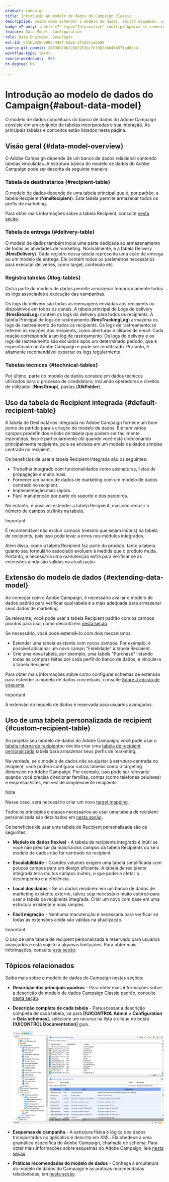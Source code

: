 ```yaml
---
product: campaign
title: Introdução ao modelo de dados do Campaign Classic
description: Saiba como estender o modelo de dados, editar esquemas, usar APIs e muito mais no Campaign
badge-v7-only: label="v7" type="Informative" tooltip="Aplica-se somente ao Campaign Classic v7"
feature: Data Model, Configuration
role: Data Engineer, Developer
exl-id: 655b5928-b005-442f-b026-2f1b0c1abb99
source-git-commit: 28638e76bf286f253bc7efd02db848b571ad88c4
workflow-type: tm+mt
source-wordcount: '987'
ht-degree: 6%

---
```


# Introdução ao modelo de dados do Campaign{#about-data-model}

O modelo de dados conceituais do banco de dados do Adobe Campaign consiste em um conjunto de tabelas incorporadas e sua interação. As principais tabelas e conceitos estão listados nesta página.

## Visão geral {#data-model-overview}

O Adobe Campaign depende de um banco de dados relacional contendo tabelas vinculadas. A estrutura básica do modelo de dados do Adobe Campaign pode ser descrita da seguinte maneira.

### Tabela de destinatários {#recipient-table}

O modelo de dados depende de uma tabela principal que é, por padrão, a tabela Recipient (**NmsRecipient**). Esta tabela permite armazenar todos os perfis de marketing.

Para obter mais informações sobre a tabela Recipient, consulte [nesta seção](#default-recipient-table).

### Tabela de entrega {#delivery-table}

O modelo de dados também inclui uma parte dedicada ao armazenamento de todas as atividades de marketing. Normalmente, é a tabela Delivery (**NmsDelivery**). Cada registro nessa tabela representa uma ação de entrega ou um modelo de entrega. Ele contém todos os parâmetros necessários para executar deliveries, como target, conteúdo etc.

### Registra tabelas {#log-tables}

Outra parte do modelo de dados permite armazenar temporariamente todos os logs associados à execução das campanhas.

Os logs do delivery são todas as mensagens enviadas aos recipients ou dispositivos em todos os canais. A tabela principal de Logs do delivery (**NmsBroadLog**) contém os logs do delivery para todos os recipients.
A tabela Principal de logs de rastreamento (**NmsTrackingLog**) armazena os logs de rastreamento de todos os recipients. Os logs de rastreamento se referem às reações dos recipients, como aberturas e cliques de email. Cada reação corresponde a um log de rastreamento.
Os logs do delivery e os logs de rastreamento são excluídos após um determinado período, que é especificado no Adobe Campaign e pode ser modificado. Portanto, é altamente recomendável exportar os logs regularmente.

### Tabelas técnicas {#technical-tables}

Por último, parte do modelo de dados consiste em dados técnicos utilizados para o processo de candidatura, incluindo operadores e direitos de utilizador (**NmsGroup**), pastas (**XtkFolder**).

## Uso da tabela de Recipient integrada {#default-recipient-table}

A tabela de Destinatários integrada no Adobe Campaign fornece um bom ponto de partida para a criação do modelo de dados. Ele tem vários campos predefinidos e links de tabela que podem ser facilmente estendidos. Isso é particularmente útil quando você está direcionando principalmente recipients, pois se encaixa em um modelo de dados simples centrado no recipient.

Os benefícios de usar a tabela Recipient integrada são os seguintes:

* Trabalhar integrado com funcionalidades como assinaturas, listas de propagação e muito mais.
* Fornecer um banco de dados de marketing com um modelo de dados centrado no recipient.
* Implementação mais rápida.
* Fácil manutenção por parte do suporte e dos parceiros.

No entanto, é possível estender a tabela Recipient, mas não reduzir o número de campos ou links na tabela.

>[!IMPORTANT]
>
>É recomendável não excluir campos (mesmo que sejam inúteis) na tabela de recipients, pois isso pode levar a erros nos módulos integrados.

Além disso, como a tabela Recipient faz parte do produto, tanto a tabela quanto seu formulário associado evoluem à medida que o produto muda. Portanto, é necessária uma manutenção extra para verificar se as extensões ainda são válidas na atualização.

## Extensão do modelo de dados {#extending-data-model}

Ao começar com o Adobe Campaign, é necessário avaliar o modelo de dados padrão para verificar qual tabela é a mais adequada para armazenar seus dados de marketing.

Se relevante, você pode usar a tabela Recipient padrão com os campos prontos para uso, como descrito em [nesta seção](#default-recipient-table).

Se necessário, você pode estendê-lo com dois mecanismos:

* Estender uma tabela existente com novos campos. Por exemplo, é possível adicionar um novo campo &quot;Fidelidade&quot; à tabela Recipient.
* Crie uma nova tabela, por exemplo, uma tabela &quot;Purchase&quot; listando todas as compras feitas por cada perfil do banco de dados, e vincule-a à tabela Recipient.

Para obter mais informações sobre como configurar schemas de extensão para estender o modelo de dados conceituais, consulte [Sobre a edição de esquema](../../configuration/using/about-schema-edition.md).

>[!IMPORTANT]
>
>A extensão do modelo de dados é reservada para usuários avançados.

## Uso de uma tabela personalizada de recipient {#custom-recipient-table}

Ao projetar seu modelo de dados do Adobe Campaign, você pode usar o [tabela interna de recipient](#default-recipient-table)ou decida criar uma [tabela de recipient personalizada](../../configuration/using/about-custom-recipient-table.md) tabela para armazenar seus perfis de marketing.

Na verdade, se o modelo de dados não se ajustar à estrutura centrada no recipient, você poderá configurar outras tabelas como o targeting dimension no Adobe Campaign. Por exemplo, isso pode ser relevante quando você precisa direcionar famílias, contas (como telefones celulares) e empresas/sites, em vez de simplesmente recipients.

>[!NOTE]
>
>Nesse caso, será necessário criar um novo [target mapping](../../configuration/using/target-mapping.md).

Todos os princípios e etapas necessários ao usar uma tabela de recipient personalizada são detalhados em [nesta seção](../../configuration/using/about-custom-recipient-table.md).

Os benefícios de usar uma tabela de Recipient personalizada são os seguintes:

* **Modelo de dados flexível** - A tabela de recipients integrada é inútil se você não precisar da maioria dos campos da tabela Recipients ou se o modelo de dados não for centrado no recipient.

* **Escalabilidade** - Grandes volumes exigem uma tabela simplificada com poucos campos para um design eficiente. A tabela de recipients integrada teria muitos campos inúteis, o que poderia afetar o desempenho e a eficiência.

* **Local dos dados** - Se os dados residirem em um banco de dados de marketing existente externo, talvez seja necessário muito esforço para usar a tabela de recipients integrada. Criar um novo com base em uma estrutura existente é mais simples.

* **Fácil migração** - Nenhuma manutenção é necessária para verificar se todas as extensões ainda são válidas na atualização.

>[!IMPORTANT]
>
>O uso de uma tabela de recipient personalizada é reservado para usuários avançados e está sujeito a algumas limitações. Para obter mais informações, consulte [esta seção](../../configuration/using/about-custom-recipient-table.md).

## Tópicos relacionados

Saiba mais sobre o modelo de dados do Campaign nestas seções:

* **Descrição dos principais quadros** - Para obter mais informações sobre a descrição do modelo de dados Campaign Classic padrão, consulte [nesta seção](../../configuration/using/data-model-description.md).

* **Descrição completa de cada tabela** - Para acessar a descrição completa de cada tabela, vá para **[!UICONTROL Admin > Configuration > Data schemas]**, selecione um recurso na lista e clique no botão **[!UICONTROL Documentation]** guia.

  ![](assets/data-model_documentation-tab.png)


* **Esquemas de campanha** - A estrutura física e lógica dos dados transportados no aplicativo é descrita em XML. Ela obedece a uma gramática específica do Adobe Campaign, chamada de schema. Para obter mais informações sobre esquemas do Adobe Campaign, leia [nesta seção](../../configuration/using/about-schema-reference.md).

* **Práticas recomendadas do modelo de dados** - Conheça a arquitetura do modelo de dados do Campaign e as práticas recomendadas relacionadas, em [nesta seção](../../configuration/using/data-model-best-practices.md#data-model-architecture).
